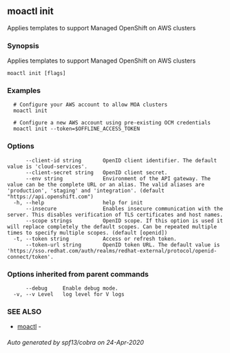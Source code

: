 ## moactl init

Applies templates to support Managed OpenShift on AWS clusters

### Synopsis

Applies templates to support Managed OpenShift on AWS clusters

```
moactl init [flags]
```

### Examples

```
  # Configure your AWS account to allow MOA clusters
  moactl init

  # Configure a new AWS account using pre-existing OCM credentials
  moactl init --token=$OFFLINE_ACCESS_TOKEN
```

### Options

```
      --client-id string       OpenID client identifier. The default value is 'cloud-services'.
      --client-secret string   OpenID client secret.
      --env string             Environment of the API gateway. The value can be the complete URL or an alias. The valid aliases are 'production', 'staging' and 'integration'. (default "https://api.openshift.com")
  -h, --help                   help for init
      --insecure               Enables insecure communication with the server. This disables verification of TLS certificates and host names.
      --scope strings          OpenID scope. If this option is used it will replace completely the default scopes. Can be repeated multiple times to specify multiple scopes. (default [openid])
  -t, --token string           Access or refresh token.
      --token-url string       OpenID token URL. The default value is 'https://sso.redhat.com/auth/realms/redhat-external/protocol/openid-connect/token'.
```

### Options inherited from parent commands

```
      --debug     Enable debug mode.
  -v, --v Level   log level for V logs
```

### SEE ALSO

* [moactl](moactl.md)	 - 

###### Auto generated by spf13/cobra on 24-Apr-2020
